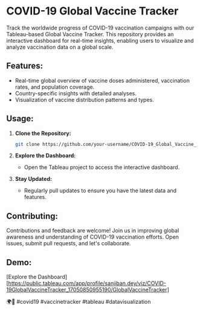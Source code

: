 # COVID-19 Global Vaccine Tracker

Track the worldwide progress of COVID-19 vaccination campaigns with our Tableau-based Global Vaccine Tracker. This repository provides an interactive dashboard for real-time insights, enabling users to visualize and analyze vaccination data on a global scale.

## Features:

- Real-time global overview of vaccine doses administered, vaccination rates, and population coverage.
- Country-specific insights with detailed analyses.
- Visualization of vaccine distribution patterns and types.

## Usage:

1. **Clone the Repository:**
   ```bash
   git clone https://github.com/your-username/COVID-19_Global_Vaccine_Tracker.git
   ```

2. **Explore the Dashboard:**
   - Open the Tableau project to access the interactive dashboard.

3. **Stay Updated:**
   - Regularly pull updates to ensure you have the latest data and features.

## Contributing:

Contributions and feedback are welcome! Join us in improving global awareness and understanding of COVID-19 vaccination efforts. Open issues, submit pull requests, and let's collaborate.

## Demo:

[Explore the Dashboard] [https://public.tableau.com/app/profile/sanjiban.dey/viz/COVID-19GlobalVaccineTracker_17050850955190/GlobalVaccineTracker]


🌍💉 #covid19 #vaccinetracker #tableau #datavisualization
